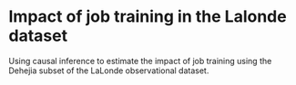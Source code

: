 # Impact of job training in the Lalonde dataset

Using causal inference to estimate the impact of job training using the Dehejia subset of the LaLonde observational dataset.
